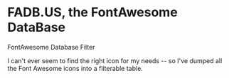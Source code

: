 # FADB.US, the FontAwesome DataBase

FontAwesome Database Filter

I can't ever seem to find the right icon for my needs -- so I've dumped all the Font Awesome icons into a filterable table.
